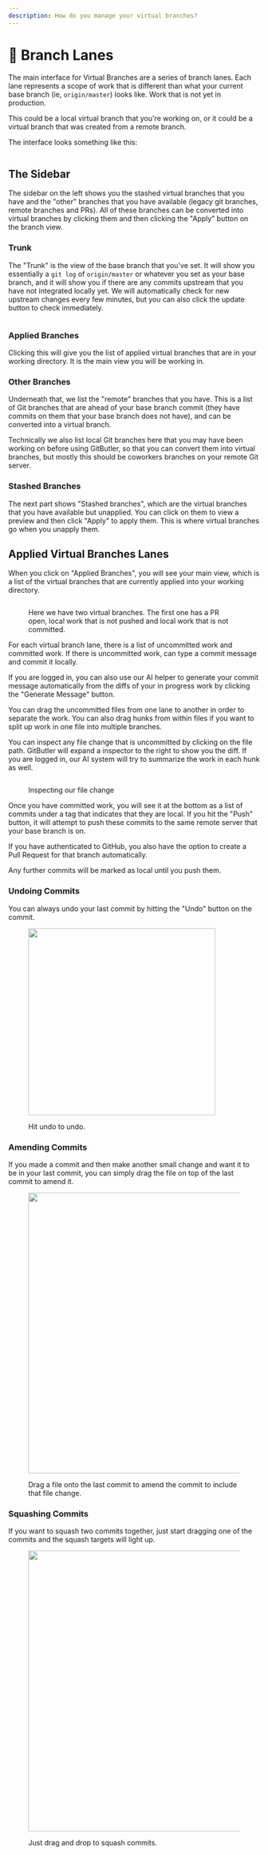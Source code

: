 ```yaml
---
description: How do you manage your virtual branches?
---
```


# 🔱 Branch Lanes

The main interface for Virtual Branches are a series of branch lanes. Each lane represents a scope of work that is different than what your current base branch (ie, `origin/master`) looks like. Work that is not yet in production.

This could be a local virtual branch that you're working on, or it could be a virtual branch that was created from a remote branch.

The interface looks something like this:

<figure><img src="../../.gitbook/assets/CleanShot 2023-11-30 at 16.23.30@2x.png" alt=""><figcaption></figcaption></figure>

## The Sidebar

The sidebar on the left shows you the stashed virtual branches that you have and the "other" branches that you have available (legacy git branches, remote branches and PRs). All of these branches can be converted into virtual branches by clicking them and then clicking the "Apply" button on the branch view.

### Trunk

The "Trunk" is the view of the base branch that you've set. It will show you essentially a `git log` of `origin/master` or whatever you set as your base branch, and it will show you if there are any commits upstream that you have not integrated locally yet. We will automatically check for new upstream changes every few minutes, but you can also click the update button to check immediately.

<figure><img src="../../.gitbook/assets/CleanShot 2023-11-30 at 17.07.10@2x.png" alt=""><figcaption></figcaption></figure>

### Applied Branches

Clicking this will give you the list of applied virtual branches that are in your working directory. It is the main view you will be working in.

### Other Branches

Underneath that, we list the "remote" branches that you have. This is a list of Git branches that are ahead of your base branch commit (they have commits on them that your base branch does not have), and can be converted into a virtual branch.

Technically we also list local Git branches here that you may have been working on before using GitButler, so that you can convert them into virtual branches, but mostly this should be coworkers branches on your remote Git server.

### Stashed Branches

The next part shows "Stashed branches", which are the virtual branches that you have available but unapplied. You can click on them to view a preview and then click "Apply" to apply them. This is where virtual branches go when you unapply them.

## Applied Virtual Branches Lanes

When you click on "Applied Branches", you will see your main view, which is a list of the virtual branches that are currently applied into your working directory.

<figure><img src="../../.gitbook/assets/CleanShot 2023-11-30 at 17.12.07@2x.png" alt=""><figcaption><p>Here we have two virtual branches. The first one has a PR open, local work that is not pushed and local work that is not committed.</p></figcaption></figure>

For each virtual branch lane, there is a list of uncommitted work and committed work. If there is uncommitted work, can type a commit message and commit it locally.

If you are logged in, you can also use our AI helper to generate your commit message automatically from the diffs of your in progress work by clicking the "Generate Message" button.

You can drag the uncommitted files from one lane to another in order to separate the work. You can also drag hunks from within files if you want to split up work in one file into multiple branches.

You can inspect any file change that is uncommitted by clicking on the file path. GitButler will expand a inspector to the right to show you the diff. If you are logged in, our AI system will try to summarize the work in each hunk as well.

<figure><img src="../../.gitbook/assets/CleanShot 2023-11-30 at 17.14.04@2x.png" alt=""><figcaption><p>Inspecting our file change</p></figcaption></figure>

Once you have committed work, you will see it at the bottom as a list of commits under a tag that indicates that they are local. If you hit the "Push" button, it will attempt to push these commits to the same remote server that your base branch is on.

If you have authenticated to GitHub, you also have the option to create a Pull Request for that branch automatically.

Any further commits will be marked as local until you push them.

### Undoing Commits

You can always undo your last commit by hitting the "Undo" button on the commit.

<figure><img src="../../.gitbook/assets/CleanShot 2023-11-30 at 17.17.17@2x.png" alt="" width="375"><figcaption><p>Hit undo to undo.</p></figcaption></figure>

### Amending Commits

If you made a commit and then make another small change and want it to be in your last commit, you can simply drag the file on top of the last commit to amend it.

<figure><img src="../../.gitbook/assets/CleanShot 2023-11-30 at 17.20.14@2x.png" alt="" width="563"><figcaption><p>Drag a file onto the last commit to amend the commit to include that file change.</p></figcaption></figure>

### Squashing Commits

If you want to squash two commits together, just start dragging one of the commits and the squash targets will light up.

<figure><img src="../../.gitbook/assets/CleanShot 2023-11-30 at 17.18.25@2x.png" alt="" width="563"><figcaption><p>Just drag and drop to squash commits.</p></figcaption></figure>
